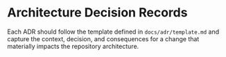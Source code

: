 # Architecture Decision Records

Each ADR should follow the template defined in `docs/adr/template.md` and
capture the context, decision, and consequences for a change that materially
impacts the repository architecture.
